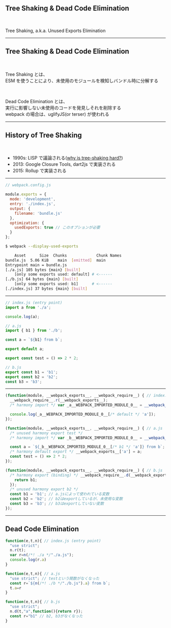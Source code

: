 <!-- sectionTitle: Feature: Tree Shaking & Dead Code Elimination -->

## Tree Shaking & Dead Code Elimination

<br />

Tree Shaking, a.k.a. Unused Exports Elimination

---

<!-- note
つい先日でたv4.26.0でuglify-esからterserへ移行されました
-->

## Tree Shaking & Dead Code Elimination

<br />

Tree Shaking とは、  
ESM を使うことにより、未使用のモジュールを検知しバンドル時に分解する

<br />

Dead Code Elimination とは、  
実行に影響しない未使用のコードを発見しそれを削除する  
webpack の場合は、uglifyJS(or terser) が使われる

---

## History of Tree Shaking

<br />

* 1990s: LISP で議論される([why is tree-shaking hard?](https://groups.google.com/forum/#!msg/comp.lang.lisp/6zpZsWFFW18/-z_8hHRAIf4J))
* 2013: Google Closure Tools, dart2js で実装される
* 2015: Rollup で実装される

---

```javascript
// webpack.config.js

module.exports = {
  mode: 'development',
  entry: './index.js',
  output: {
    filename: 'bundle.js'
  },
  optimization: {
    usedExports: true // このオプションが必要
  }
};
```

```sh
$ webpack --display-used-exports

    Asset      Size  Chunks             Chunk Names
bundle.js  5.06 KiB    main  [emitted]  main
Entrypoint main = bundle.js
[./a.js] 105 bytes {main} [built]
    [only some exports used: default] # <------
[./b.js] 64 bytes {main} [built]
    [only some exports used: b1]      # <------
[./index.js] 37 bytes {main} [built]
```

---

```javascript
// index.js (entry point)
import a from './a';

console.log(a);

// a.js
import { b1 } from './b';

const a = `${b1} from b`;

export default a;

export const test = () => 2 * 2;

// b.js
export const b1 = 'b1';
export const b2 = 'b2';
const b3 = 'b3';
```

---

<!-- prettier-ignore -->
```javascript
(function(module, __webpack_exports__, __webpack_require__) { // index.js (entry point)
  __webpack_require__.r(__webpack_exports__);
  /* harmony import */ var _a__WEBPACK_IMPORTED_MODULE_0__ = __webpack_require__(/*! ./a */ './a.js');

  console.log(_a__WEBPACK_IMPORTED_MODULE_0__[/* default */ 'a']);
});

(function(module, __webpack_exports__, __webpack_require__) { // a.js
  /* unused harmony export test */
  /* harmony import */ var _b__WEBPACK_IMPORTED_MODULE_0__ = __webpack_require__(/*! ./b */ './b.js');

  const a = `${_b__WEBPACK_IMPORTED_MODULE_0__[/* b1 */ 'a']} from b`;
  /* harmony default export */ __webpack_exports__['a'] = a;
  const test = () => 2 * 2;
});

(function(module, __webpack_exports__, __webpack_require__) { // b.js
  /* harmony export (binding) */ __webpack_require__.d(__webpack_exports__, 'a', function() {
    return b1;
  });
  /* unused harmony export b2 */
  const b1 = 'b1'; // a.jsによって使われている変数
  const b2 = 'b2'; // b2はexportしているが、未使用な変数
  const b3 = 'b3'; // b3はexportしていない変数
});
```

---

## Dead Code Elimination

```javascript
function(e,t,n){ // index.js (entry point)
  "use strict";
  n.r(t);
  var r=n(/*! ./a */"./a.js");
  console.log(r.a)
}

function(e,t,n){ // a.js
  "use strict"; // testという関数がなくなった
  const r=`${n(/*! ./b */"./b.js").a} from b`;
  t.a=r
}

function(e,t,n){ // b.js
  "use strict";
  n.d(t,"a",function(){return r});
  const r="b1" // b2, b3がなくなった
}
```
